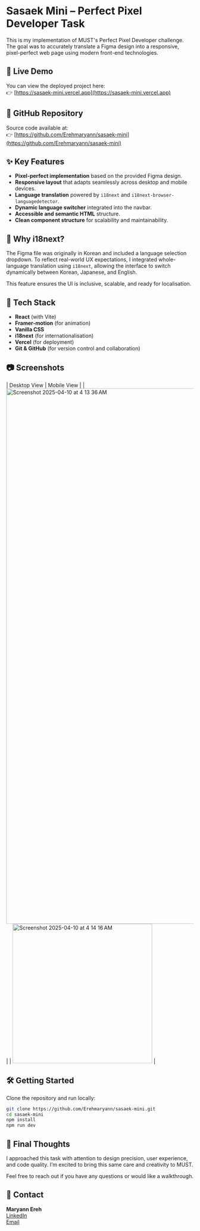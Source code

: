 # Sasaek Mini – Perfect Pixel Developer Task

This is my implementation of MUST's Perfect Pixel Developer challenge. The goal was to accurately translate a Figma design into a responsive, pixel-perfect web page using modern front-end technologies.

## 🔗 Live Demo

You can view the deployed project here:  
👉 [https://sasaek-mini.vercel.app](https://sasaek-mini.vercel.app)

## 📁 GitHub Repository

Source code available at:  
👉 [https://github.com/Erehmaryann/sasaek-mini](https://github.com/Erehmaryann/sasaek-mini)


## ✨ Key Features

- **Pixel-perfect implementation** based on the provided Figma design.
- **Responsive layout** that adapts seamlessly across desktop and mobile devices.
- **Language translation** powered by `i18next` and `i18next-browser-languagedetector`.
- **Dynamic language switcher** integrated into the navbar.
- **Accessible and semantic HTML** structure.
- **Clean component structure** for scalability and maintainability.


## 🧠 Why i18next?

The Figma file was originally in Korean and included a language selection dropdown. To reflect real-world UX expectations, I integrated whole-language translation using `i18next`, allowing the interface to switch dynamically between Korean, Japanese, and English.

This feature ensures the UI is inclusive, scalable, and ready for localisation.


## 🚀 Tech Stack

- **React** (with Vite)
- **Framer-motion** (for animation)
- **Vanilla CSS**
- **i18next** (for internationalisation)
- **Vercel** (for deployment)
- **Git & GitHub** (for version control and collaboration)


## 📷 Screenshots

| Desktop View | Mobile View |
| <img width="1440" alt="Screenshot 2025-04-10 at 4 13 36 AM" src="https://github.com/user-attachments/assets/62d458e1-5e2e-4e8a-b655-2e3e52e6c28e" /> |
| <img width="375" alt="Screenshot 2025-04-10 at 4 14 16 AM" src="https://github.com/user-attachments/assets/7748f8a7-b9da-4abb-a84d-d801e2a11d4e" /> |

## 🛠️ Getting Started

Clone the repository and run locally:

```bash
git clone https://github.com/Erehmaryann/sasaek-mini.git
cd sasaek-mini
npm install
npm run dev
```

## 🙌 Final Thoughts

I approached this task with attention to design precision, user experience, and code quality. I’m excited to bring this same care and creativity to MUST.

Feel free to reach out if you have any questions or would like a walkthrough.

## 📩 Contact

**Maryann Ereh**  
[LinkedIn](https://www.linkedin.com/in/maryann-ereh)  
[Email](mailto:your.email@example.com) 
